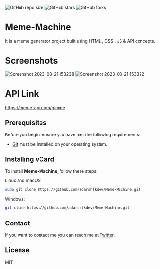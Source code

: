 ![GitHub repo size](https://img.shields.io/github/repo-size/adarshlkdev/NetflixCloneWebsite)
![GitHub stars](https://img.shields.io/github/stars/adarshlkdev/NetflixCloneWebsite?style=social)
![GitHub forks](https://img.shields.io/github/forks/adarshlkdev/NetflixCloneWebsite?style=social)

# Meme-Machine
It is a meme generator project built using HTML , CSS , JS &amp; API concepts.

# Screenshots

![Screenshot 2023-08-21 153238](https://github.com/adarshlkdev/Meme-Machine/assets/129508819/5b89e38d-660c-47df-8283-bdbb5a0ca40c)
![Screenshot 2023-08-21 153322](https://github.com/adarshlkdev/Meme-Machine/assets/129508819/06482188-153a-43ec-8119-eac57e374d1c)


# API Link 

https://meme-api.com/gimme




## Prerequisites

Before you begin, ensure you have met the following requirements:

* [Git](https://git-scm.com/downloads "Download Git") must be installed on your operating system.

## Installing vCard

To install **Meme-Machine**, follow these steps:

Linux and macOS:

```bash
sudo git clone https://github.com/adarshlkdev/Meme-Machine.git
```

Windows:

```bash
git clone https://github.com/adarshlkdev/Meme-Machine.git
```

## Contact

If you want to contact me you can reach me at [Twitter](https://www.twitter.com/adarshlkdev).

## License

MIT


